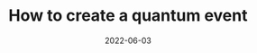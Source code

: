 ---
title: "How to create a quantum event"
date: 2022-06-03
tags:
  - Loosen the bolts a bit and allow more variety.
  - Lofty Thoughts
---